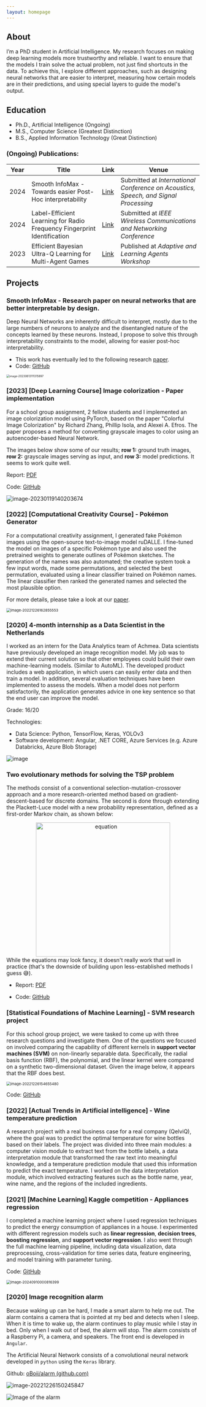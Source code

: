 ```yaml
---
layout: homepage
---
```


## About
I’m a PhD student in Artificial Intelligence. My research focuses on making deep learning models more trustworthy and reliable. I want to ensure that the models I train solve the actual problem, not just find shortcuts in the data. To achieve this, I explore different approaches, such as designing neural networks that are easier to interpret, measuring how certain models are in their predictions, and using special layers to guide the model's output.

## Education
- Ph.D., Artificial Intelligence	(Ongoing)
- M.S., Computer Science	(Greatest Distinction)
- B.S., Applied Information Technology	(Great Distinction)


### (Ongoing) Publications:

| Year | Title                                                        | Link                                                         | Venue                                                        |
| ---- | ------------------------------------------------------------ | ------------------------------------------------------------ | ------------------------------------------------------------ |
| 2024 | Smooth InfoMax - Towards easier Post-Hoc interpretability    | [Link](https://www.arxiv.org/abs/2408.12936)                 | Submitted at *International Conference on Acoustics, Speech, and Signal Processing* |
| 2024 | Label-Efficient Learning for Radio Frequency Fingerprint Identification | [Link](CPC4RFI.pdf)                                          | Submitted at *IEEE Wireless Communications and Networking Conference* |
| 2023 | Efficient Bayesian Ultra-Q Learning for Multi-Agent Games    | [Link](https://researchportal.vub.be/en/publications/efficient-bayesian-ultra-q-learning-for-multi-agent-games) | Published at *Adaptive and Learning Agents Workshop*         |



## Projects

### Smooth InfoMax - Research paper on neural networks that are better interpretable by design.

Deep Neural Networks are inherently difficult to interpret, mostly due to the large numbers of neurons to analyze and the disentangled nature of the concepts learned by these neurons. Instead, I propose to solve this through interpretability constraints to the model, allowing for easier post-hoc interpretability. 

- This work has eventually led to the following research [paper](https://arxiv.org/abs/2408.12936).
- Code: [GitHub](https://github.com/fdenoodt/Smooth-InfoMax)

<img src="https://github.com/fdenoodt/Smooth-InfoMax/raw/main/assets/image-20230613111315897.png" alt="image-20230613111315897" style="zoom:50%;" />



### [2023] [Deep Learning Course] Image colorization - Paper implementation

For a school group assignment, 2 fellow students and I implemented an image colorization model using PyTorch, based on the paper "Colorful Image Colorization" by Richard Zhang, Phillip Isola, and Alexei A. Efros. The paper proposes a method for converting grayscale images to color using an autoencoder-based Neural Network.

The images below show some of our results; **row 1:** ground truth images, **row 2:** grayscale images serving as input, and **row 3:** model predictions. It seems to work quite well.

Report: [PDF](https://github.com/WardGauderis/Image-Colourisation/blob/main/report.pdf)

Code: [GitHub](https://github.com/WardGauderis/Image-Colourisation)

![image-20230119140203674](assets/image-20230119140203674.png)


### [2022] [Computational Creativity Course] - Pokémon Generator

For a computational creativity assignment, I generated fake Pokémon images using the open-source text-to-image model ruDALLE. I fine-tuned the model on images of a specific Pokémon type and also used the pretrained weights to generate outlines of Pokémon sketches. The generation of the names was also automated; the creative system took a few input words, made some permutations, and selected the best permutation, evaluated using a linear classifier trained on Pokémon names. The linear classifier then ranked the generated names and selected the most plausible option.

For more details, please take a look at our [paper](./pokemon_character_design.pdf).

<img src="assets/image-20221226162855553.png" alt="image-20221226162855553" style="zoom:67%;" />

### [2020] 4-month internship as a Data Scientist in the Netherlands

I worked as an intern for the Data Analytics team of Achmea. Data scientists have previously developed an image recognition model. My job was to extend their current solution so that other employees could build their own machine-learning models. (Similar to AutoML). The developed product includes a web application, in which users can easily enter data and then train a model. In addition, several evaluation techniques have been implemented to assess the models. When a model does not perform satisfactorily, the application generates advice in one key sentence so that the end user can improve the model.

Grade: 16/20

Technologies:

- Data Science: Python, TensorFlow, Keras, YOLOv3
- Software development: Angular, .NET CORE, Azure Services (e.g. Azure Databricks, Azure Blob Storage)

![image](assets/stack.png)


### Two evolutionary methods for solving the TSP problem 
The methods consist of a conventional selection-mutation-crossover approach and a more research-oriented method based on gradient-descent-based for discrete domains. The second is done through extending the Plackett-Luce model with a new probability representation, defined as a first-order Markov chain, as shown below:
  <div style="text-align: center;">
    <img src="assets/image-20240910204235783.png" alt="equation" width="350"/>
  </div>
  While the equations may look fancy, it doesn't really work that well in practice (that's the downside of building upon less-established methods I guess 😅).
  
  - Report: [PDF](https://github.com/fdenoodt/evolution-assignment-2023-indiv/blob/main/text_indiv/r0698535_final.pdf)
  
  - Code: [GitHub](https://github.com/fdenoodt/evolution-assignment-2023-indiv)


### [Statistical Foundations of Machine Learning] - SVM research project

For this school group project, we were tasked to come up with three research questions and investigate them. One of the questions we focused on involved comparing the capability of different kernels in **support vector machines (SVM)** on non-linearly separable data. Specifically, the radial basis function (RBF), the polynomial, and the linear kernel were compared on a synthetic two-dimensional dataset. Given the image below, it appears that the RBF does best.

<img src="assets/image-20221226154655480.png" alt="image-20221226154655480" style="zoom:67%;" />

Code: [GitHub](https://github.com/WardGauderis/SFML)



### [2022]  [Actual Trends in Artificial intelligence] - Wine temperature prediction

A research project with a real business case for a real company (QelviQ), where the goal was to predict the optimal temperature for wine bottles based on their labels. The project was divided into three main modules: a computer vision module to extract text from the bottle labels, a data interpretation module that transformed the raw text into meaningful knowledge, and a temperature prediction module that used this information to predict the exact temperature. I worked on the data interpretation module, which involved extracting features such as the bottle name, year, wine name, and the regions of the included ingredients.


### [2021] [Machine Learning] Kaggle competition - Appliances regression

I completed a machine learning project where I used regression techniques to predict the energy consumption of appliances in a house. I experimented with different regression models such as **linear regression**, **decision trees**, **boosting regression**, and **support vector regression**. I also went through the full machine learning pipeline, including data visualization, data preprocessing, cross-validation for time series data, feature engineering, and model training with parameter tuning. 

Code: [GitHub](https://github.com/fdenoodt/machine-learning-challenge/blob/master/PROJECT.ipynb)

<img src="assets/image-20240910000816399.png" alt="image-20240910000816399" style="zoom:67%;" />

### [2020] Image recognition alarm

Because waking up can be hard, I made a smart alarm to help me out. The alarm contains a camera that is pointed at my bed and detects when I sleep. When it is time to wake up, the alarm continues to play music while I stay in bed. Only when I walk out of bed, the alarm will stop. The alarm consists of a Raspberry Pi, a camera, and speakers. The front end is developed in `Angular`.

The Artificial Neural Network consists of a convolutional neural network developed in `python` using the `Keras` library.  

Github: [oBoii/alarm (github.com)](https://github.com/oBoii/alarm)

![image-20221226150245847](assets/image-20221226150245847.png)

![Image of the alarm](https://raw.githubusercontent.com/oBoii/alarm/master/readme/image-20200822155035922.png)


